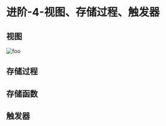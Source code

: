 # 进阶-4-视图、存储过程、触发器

## 视图

  <img :src="$withBase('/mysql/jinjie/sqlSy67.png')" alt="foo">
  
## 存储过程

## 存储函数

## 触发器
